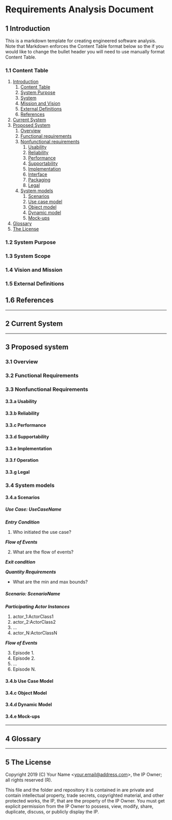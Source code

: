 # Requirements Analysis Document

## 1 Introduction

This is a markdown template for creating engineered software analysis. Note that Markdown enforces the Content Table format below so the if you would like to change the bullet header you will need to use manually format Content Table.

### 1.1 Content Table

1. [Introduction](#1-introduction)
    1. [Content Table](#11-content-table)
    2. [System Purpose](#12-system-purpose)
    3. [System](#13-system-scope)
    4. [Mission and Vision](#14-mission-and-vision)
    5. [External Definitions](#15-external-definitions)
    6. [References](#16-references)
2. [Current System](#2-current-system)
3. [Proposed System](#3-proposed-system)
    1. [Overview](#)
    2. [Functional requirements](#32-functional-requirements)
    3. [Nonfunctional requirements](#33-nonfunctional-requirements)
        1. [Usability](#33a-usability)
        2. [Reliability](#33b-reliability)
        3. [Performance](#33c-performance)
        4. [Supportability](#33d-supportability)
        5. [Implementation](#33e-implementation)
        6. [Interface](#33f-interface)
        7. [Packaging](#33g-packaging)
        8. [Legal](#33h-legal)
    4. [System models](#4-system-models)
        1. [Scenarios](#41-scenarios)
        2. [Use case model](#42-use-case-models)
        3. [Object model](#42-object-models)
        4. [Dynamic model](#44-dynamic-models)
        5. [Mock-ups](#45-mock-ups)
4. [Glossary](#4-glossary)
5. [The License](#5-the-license)

### 1.2 System Purpose

### 1.3 System Scope

### 1.4 Vision and Mission

### 1.5 External Definitions

## 1.6 References

---

## 2 Current System

---

## 3 Proposed system

### 3.1 Overview

### 3.2 Functional Requirements

### 3.3 Nonfunctional Requirements

#### 3.3.a Usability

#### 3.3.b Reliability

#### 3.3.c Performance

#### 3.3.d Supportability

#### 3.3.e Implementation

#### 3.3.f Operation

#### 3.3.g Legal

### 3.4 System models

#### 3.4.a Scenarios

##### Use Case: UseCaseName

***Entry Condition***

1. Who initiated the use case?

***Flow of Events***

2. What are the flow of events?

***Exit condition***

***Quantity Requirements***

* What are the min and max bounds?

##### Scenario: ScenarioName

***Participating Actor Instances***

1. actor_1:ActorClass1
2. actor_2:ActorClass2
2. ...
2. actor_N:ActorClassN

***Flow of Events***

3. Episode 1.
4. Episode 2.
5. ...
6. Episode N.

#### 3.4.b Use Case Model

#### 3.4.c Object Model

#### 3.4.d Dynamic Model

#### 3.4.e Mock-ups

---

## 4 Glossary

---

## 5 The License

Copyright 2019 (C) Your Name <<your.email@address.com>>, the IP Owner; all rights reserved (R).

This file and the folder and repository it is contained in are private and contain intellectual property, trade secrets, copyrighted material, and other protected works, the IP, that are the property of the IP Owner. You must get explicit permission from the IP Owner to possess, view, modify, share, duplicate, discuss, or publicly display the IP.
